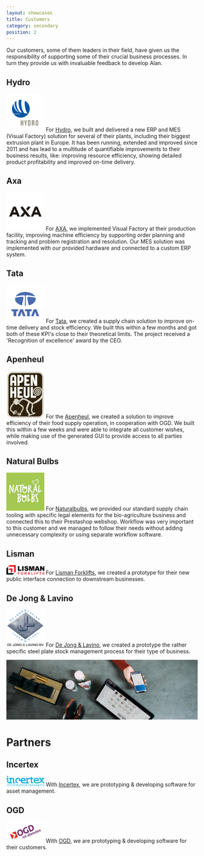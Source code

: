 ```yaml
---
layout: showcases
title: Customers
category: secondary
position: 2
---
```



Our customers, some of them leaders in their field, have given us the responsibility of supporting some of their crucial business processes. In turn they provide us with invaluable feedback to develop Alan.


## Hydro

<a href="https://hydro.com" rel="external"><img src="/assets/logos/hydro.png" alt="Logo Hydro" title="Logo Hydro" height="100" width="100"></a>
For [Hydro](https://hydro.co), we built and delivered a new ERP and MES (Visual Factory) solution for several of their plants, including their biggest extrusion plant in Europe. It has been running, extended and improved since 2011 and has lead to a multitude of quantifiable improvements to their business results, like: improving resource efficiency, showing detailed product profitability and improved on-time delivery.


## Axa
  
<a href="https://www.axasecurity.com/" rel="external"><img src="/assets/logos/axa.png" alt="Logo Axa" title="Axa" height="100" width="100"></a>
For [AXA](https://www.axasecurity.com/), we implemented Visual Factory at their production facility, improving machine efficiency by supporting order planning and tracking and problem registration and resolution. Our MES solution was implemented with our provided hardware and connected to a custom ERP system.


## Tata

<a href="https://www.tatasteel.nl/" rel="external"><img src="/assets/logos/tata.png" alt="Logo Tata" title="Tata" height="100" width="100"></a>
For [Tata](https://www.tatasteel.nl/), we created a supply chain solution to improve on-time delivery and stock efficiency. We built this within a few months and got both of these KPI's close to their theoretical limits. The project received a 'Recognition of excellence' award by the CEO.


## Apenheul
	
<a href="https://www.apenheul.nl/" rel="external"><img src="/assets/logos/Logo_Apenheul.jpg" alt="Logo Apenheul" title="Apenheul" height="125" width="100"></a>
For the [Apenheul](https://www.apenheul.nl/), we created a solution to improve efficiency of their food supply operation, in cooperation with OGD. We built this within a few weeks and were able to integrate all customer wishes, while making use of the generated GUI to provide access to all parties involved.

## Natural Bulbs
	
<a href="https://www.naturalbulbs.nl/" rel="external"><img src="/assets/logos/naturalbulbs.jpg" alt="Logo Natural Bulbs" title="Natural Bulbs" height="100" width="100"></a>
For [Naturalbulbs](https://www.naturalbulbs.nl), we provided our standard supply chain tooling with specific legal elements for the bio-agriculture business and connected this to their Prestashop webshop. Workflow was very important to this customer and we managed to follow their needs without adding unnecessary complexity or using separate workflow software.

## Lisman
	
<a href="https://www.lismanforklifts.com" rel="external"><img src="/assets/logos/lisman-forklifts.png" alt="Logo Lisman" title="Lisman Forklifts" height="25" width="100"></a>
For [Lisman Forklifts](https://www.lismanforklifts.com), we created a prototype for their new public interface connection to downstream businesses.

## De Jong & Lavino
	
<a href="https://jolasteel.com/" rel="external"><img src="/assets/logos/dejongenlavino.png" alt="Logo De Jong & Lavino" title="De Jong & Lavino" height="98" width="100"></a>
For [De Jong & Lavino](https://jolasteel.com/), we created a prototype the rather specific steel plate stock management process for their type of business.

<div>
	<img src="/assets/heroes/unsplash-Xn5FbEM9564.jpg" alt="">
</div>

# Partners

## Incertex
	
<a href="https://www.incertex.com/" rel="external"><img src="/assets/logos/incertex.png" alt="Logo Incertex" title="Incertex" height="28" width="100"></a>
With [Incertex](https://www.incertex.com), we are prototyping & developing software for asset management.

## OGD
	
<a href="https://www.ogd.nl/" rel="external"><img src="/assets/logos/ogd.png" alt="Logo OGD" title="OGD" height="56" width="100"></a>
With [OGD](https://www.ogd.com), we are prototyping & developing software for their customers.
